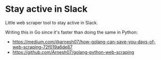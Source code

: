 # Stay active in Slack

Little web scraper tool to stay active in Slack.

Writing this in Go since it's faster than doing the same in Python:<br>
- https://medium.com/@arnesh07/how-golang-can-save-you-days-of-web-scraping-72f019a6de87
- https://github.com/Arnesh07/golang-python-web-scraping

